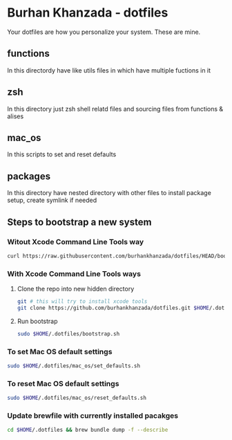 # Burhan Khanzada - dotfiles

Your dotfiles are how you personalize your system. These are mine.

## functions

In this directordy have like utils files in which have multiple fuctions in it

## zsh

In this directory just zsh shell relatd files and sourcing files from functions
& alises

## mac_os

In this scripts to set and reset defaults

## packages

In this directory have nested directory with other files to install package setup, create symlink if needed

## Steps to bootstrap a new system

### Witout Xcode Command Line Tools way

```sh
curl https://raw.githubusercontent.com/burhankhanzada/dotfiles/HEAD/bootstrap.sh && $HOME/.bootstrap.sh
```

### With Xcode Command Line Tools ways

1. Clone the repo into new hidden directory

    ```sh
    git # this will try to install xcode tools
    git clone https://github.com/burhankhanzada/dotfiles.git $HOME/.dotfiles
    ```

2. Run bootstrap

    ```sh
    sudo $HOME/.dotfiles/bootstrap.sh
    ```

### To set Mac OS default settings

```sh
sudo $HOME/.dotfiles/mac_os/set_defaults.sh
```

### To reset Mac OS default settings

```sh
sudo $HOME/.dotfiles/mac_os/reset_defaults.sh
```

### Update brewfile with currently installed pacakges

```sh
cd $HOME/.dotfiles && brew bundle dump -f --describe
```
